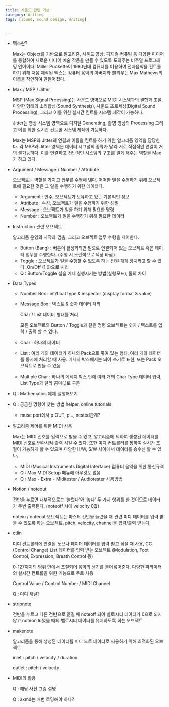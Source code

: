 ```yaml
---
title: 사운드 관련 기본
category: Writing
tags: [sound, sound design, Writing]


---
```




- 맥스란?

  Max는 Object를 기반으로 알고리즘, 사운드 영상, 피지컬 컴퓨팅 등 다양한 미디어를 통합하여 새로운 미디어 예술 작품을 만들 수 있도록 도와주는 비주얼 프로그래밍 언어이다. Miller Puckette이 1980년대 컴퓨터를 이용하여 전자음악을 컨트롤 하기 위해 처음 제작된 맥스는 컴퓨터 음악의 아버지라 불리우는 Max Mathews의 이름을 착안하여 만들어졌다.

  

- Max / MSP / Jitter

  MSP (Max Signal Prcessing)는 사운드 영역으로 MIDI 시스템과의 결합과 조절, 다양한 형태의 소리합성(Sound Synthesis), 사운드 프로세싱(Digital Sound Processing), 그리고 이를 위한 실시간 컨트롤 시스템 제작이 가능하다.

  Jitter는 영상 시스템 영역으로 디지털 Generating, 촬영 영상의 Processing 그리고 이를 위한 실시간 컨트롤 시스템 제작이 가능하다.

  Max는 MSP와 Jitter의 연결과 이들을 컨트롤 하기 위한 알고리즘 영역을 담당한다. 각 MSP와 Jitter 영역은 데이터 시그널의 종류가 달라 서로 직접적인 연결이 거의 불가능하다. 이를 연결하고 전반적인 시스템의 구조를 알게 해주는 역할을 Max가 하고 있다.

- Argument / Message / Number / Attribute

  오브젝트는 역할을 가지고 업무를 수행해 낸다. 어떠한 일을 수행하기 위해 오브젝트에 필요한 것은 그 일을 수행하기 위한 데이터다.

  - Argument : 인수, 오브젝트가 보유하고 있는 기본적인 정보
  - Attribute : 속성, 오브젝트가 일을 수행하기 위한 성질
  - Message : 오브젝트가 일을 하기 위해 필요한 명령
  - Number : 오브젝트가 일을 수행하기 위해 필요한 데이터

- Instruction 관련 오브젝트

  알고리즘 운영의 시작과 멈춤, 그리고 오브젝트 업무 수행을 제어한다.

  - Button (Bang) : 버튼이 활성화되면 밑으로 연결되어 있는 오브젝트 혹은 데이터 업무를 수행한다. (수행 시 노란색으로 색상 바뀜)
  - Toggle : 오브젝트가 일을 수행할 수 있도록 하는 전원 개폐 장치라고 할 수 있다. On/Off (1,0)으로 처리
  - Q : Button/Toggle 실습 예제 실행시키는 방법(실행모드), 둘의 차이

- Data Types

  - Number Box : int/float type & inspector (display format & value)

  - Message Box : 텍스트 & 숫자 데이터 처리

    Char / List 데이터 형태를 처리

    모든 오브젝트와 Button / Toggle과 같은 명령 오브젝트는 숫자 / 텍스트를 입력 / 출력 할 수 있다.

  - Char : 하나의 데이터

  - List : 여러 개의 데이터가 하나의 Pack으로 묶여 있는 형태, 여러 개의 데이터를 동시에 처리할 때 사용. 메세지 박스에서는 띄어 쓰기로 표현, 또는 Pack 오브젝트로 만들 수 있음

  - Multiple Char : 하나의 메세지 박스 안에 여러 개의 Char Type 데이터 입력, List Type과 달리 콤마(,)로 구분

- Q : Mathematics 예제 실행해보기

- Q : 궁금한 명령어 찾는 방법 helper, online tutorials

  - muse port에서 p OUT, p .., nested관계?

    

- 알고리즘 제어를 위한 MIDI 사용

  Max는 MIDI 신호를 입력으로 받을 수 있고, 알고리즘에 의하여 생성된 데이터를 MIDI 신호로 변환시켜 출력 시킬 수 있다. 또한 미디 컨트롤러를 통하여 실시간 조절이 가능하게 할 수 있으며 다양한 H/W, S/W 사이에서 데이터를 송수신 할 수 있다.

  - MIDI (Musical Instruments Digital Interface) 컴퓨터 음악을 위한 통신규격
  - Q : Max MIDI Setup 메뉴에 아무것도 없음
  - Q : Max - Extra - Miditester / Audiotester 사용방법

- Notion / noteout

  건반을 누르면 내부적으로는 '눌렀다'와 '놓다' 두 가지 행위를 한 것이므로 데이터가 두번 출력된다. (noteoff 시에 velocity 0값)

  notein / noteout 오브젝트는 마스터 건반을 눌렀을 때 관련 미디 데이터를 입력 받을 수 있도록 하는 오브젝트, pitch, velocity, channel을 입력/출력 받는다.

- ctlin

  미디 컨트롤러에 연결된 노브나 페이더 데이터를 입력 받고 싶을 때 사용, CC (Control Change) List 데이터를 입력 받는 오브젝트 (Modulation, Foot Control, Expression, Breath Control 등) 

  0-127까지의 범위 안에서 조절되어 음악의 생기를 불어넣어준다. 다양한 파라미터의 실시간 컨트롤을 위한 기능으로 주로 사용

  Control Value / Control Number / MIDI Channel

  Q : 미디 채널?

- stripnote

  건반을 누르고 다른 건반으로 옮길 때 noteoff 되어 벨로시티 데이터가 0으로 되지 않고 noteon 되었을 때의 벨로시티 데이터를 유지하도록 하는 오브젝트

- makenote

  알고리즘을 통해 생성된 데이터를 미디 노트 데이터로 사용하기 위해 최적화된 오브젝트

  inlet : pitch / velocity / duration

  outlet : pitch / velocity

- MIDI의 활용

  Q : 해당 사진 그림 설명

  Q : axmd는 매번 로딩해야 하나?

  